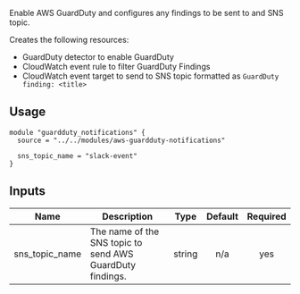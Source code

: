 <!-- BEGINNING OF PRE-COMMIT-TERRAFORM DOCS HOOK -->
Enable AWS GuardDuty and configures any findings to be sent to and SNS topic.

Creates the following resources:

* GuardDuty detector to enable GuardDuty
* CloudWatch event rule to filter GuardDuty Findings
* CloudWatch event target to send to SNS topic formatted as `GuardDuty finding: <title>`

## Usage

```hcl
module "guardduty_notifications" {
  source = "../../modules/aws-guardduty-notifications"

  sns_topic_name = "slack-event"
}
```

## Inputs

| Name | Description | Type | Default | Required |
|------|-------------|:----:|:-----:|:-----:|
| sns\_topic\_name | The name of the SNS topic to send AWS GuardDuty findings. | string | n/a | yes |

<!-- END OF PRE-COMMIT-TERRAFORM DOCS HOOK -->

